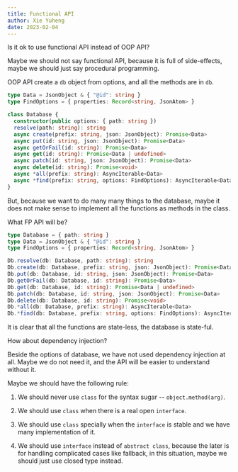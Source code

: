```yaml
---
title: Functional API
author: Xie Yuheng
date: 2023-02-04
---
```


Is it ok to use functional API instead of OOP API?

Maybe we should not say functional API,
because it is full of side-effects,
maybe we should just say procedural programming.

OOP API create a `db` object from options,
and all the methods are in `db`.

```typescript
type Data = JsonObject & { "@id": string }
type FindOptions = { properties: Record<string, JsonAtom> }

class Database {
  constructor(public options: { path: string })
  resolve(path: string): string
  async create(prefix: string, json: JsonObject): Promise<Data>
  async put(id: string, json: JsonObject): Promise<Data>
  async getOrFail(id: string): Promise<Data>
  async get(id: string): Promise<Data | undefined>
  async patch(id: string, json: JsonObject): Promise<Data>
  async delete(id: string): Promise<void>
  async *all(prefix: string): AsyncIterable<Data>
  async *find(prefix: string, options: FindOptions): AsyncIterable<Data>
}
```

But, because we want to do many many things to the database,
maybe it does not make sense to implement
all the functions as methods in the class.

What FP API will be?

```typescript
type Database = { path: string }
type Data = JsonObject & { "@id": string }
type FindOptions = { properties: Record<string, JsonAtom> }

Db.resolve(db: Database, path: string): string
Db.create(db: Database, prefix: string, json: JsonObject): Promise<Data>
Db.put(db: Database, id: string, json: JsonObject): Promise<Data>
Db.getOrFail(db: Database, id: string): Promise<Data>
Db.get(db: Database, id: string): Promise<Data | undefined>
Db.patch(db: Database, id: string, json: JsonObject): Promise<Data>
Db.delete(db: Database, id: string): Promise<void>
Db.*all(db: Database, prefix: string): AsyncIterable<Data>
Db.*find(db: Database, prefix: string, options: FindOptions): AsyncIterable<Data>
```

It is clear that all the functions are state-less,
the database is state-ful.

How about dependency injection?

Beside the options of database,
we have not used dependency injection at all.
Maybe we do not need it, and the API will be
easier to understand without it.

Maybe we should have the following rule:

1. We should never use `class` for the syntax sugar -- `object.method(arg)`.

2. We should use `class` when there is a real open `interface`.

3. We should use `class` specially when the `interface` is stable
   and we have many implementation of it.

4. We should use `interface` instead of `abstract class`,
   because the later is for handling complicated cases like fallback,
   in this situation, maybe we should just use closed type instead.
